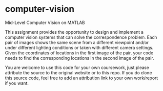 # computer-vision
Mid-Level Computer Vision on MATLAB

This assignment provides the opportunity to design and implement a computer vision systems that can solve the correspondence problem. Each pair of images shows the same scene from a different viewpoint and/or under different lighting conditions or taken with different camera settings. Given the coordinates of locations in the first image of the pair, your code needs to find the corresponding locations in the second image of the pair.


You are welcome to use this code for your own coursework, just please attribute the source to the original website or to this repo. If you do clone this source code,  feel free to add an attribution link to your own work/report if you want.

